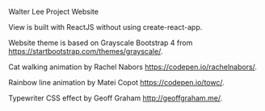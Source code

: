 Walter Lee Project Website

View is built with ReactJS without using create-react-app.

Website theme is based on Grayscale Bootstrap 4 from https://startbootstrap.com/themes/grayscale/.

Cat walking animation by Rachel Nabors https://codepen.io/rachelnabors/.

Rainbow line animation by Matei Copot https://codepen.io/towc/.

Typewriter CSS effect by Geoff Graham http://geoffgraham.me/.